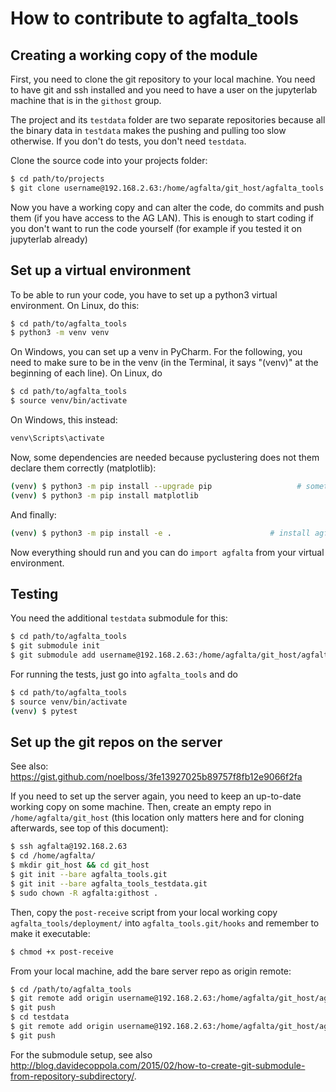 # How to contribute to agfalta_tools

## Creating a working copy of the module

First, you need to clone the git repository to your local machine. You need to
have git and ssh installed and you need to have a user on the jupyterlab
machine that is in the `githost` group.

The project and its `testdata` folder are two separate repositories because
all the binary data in `testdata` makes the pushing and pulling too slow
otherwise. If you don't do tests, you don't need `testdata`.

Clone the source code into your projects folder:

```sh
$ cd path/to/projects
$ git clone username@192.168.2.63:/home/agfalta/git_host/agfalta_tools.git
```

Now you have a working copy and can alter the code, do commits and push them
(if you have access to the AG LAN). This is enough to start coding if you don't
want to run the code yourself (for example if you tested it on jupyterlab
already)


## Set up a virtual environment

To be able to run your code, you have to set up a python3 virtual
environment. On Linux, do this:

```sh
$ cd path/to/agfalta_tools
$ python3 -m venv venv
```

On Windows, you can set up a venv in PyCharm. For the following, you need to
make sure to be in the venv (in the Terminal, it says "(venv)" at the
beginning of each line). On Linux, do

```sh
$ cd path/to/agfalta_tools
$ source venv/bin/activate
```

On Windows, this instead:

```cmd
venv\Scripts\activate
```

Now, some dependencies are needed because pyclustering does not them declare
them correctly (matplotlib):

```sh
(venv) $ python3 -m pip install --upgrade pip        			# sometimes necessary
(venv) $ python3 -m pip install matplotlib
```

And finally:

```sh
(venv) $ python3 -m pip install -e .               	      # install agfalta module
```

Now everything should run and you can do `import agfalta` from your virtual
environment.


## Testing

You need the additional `testdata` submodule for this:

```sh
$ cd path/to/agfalta_tools
$ git submodule init
$ git submodule add username@192.168.2.63:/home/agfalta/git_host/agfalta_tools_testdata.git
```

For running the tests, just go into `agfalta_tools` and do

```sh
$ cd path/to/agfalta_tools
$ source venv/bin/activate
(venv) $ pytest
```


## Set up the git repos on the server

See also: https://gist.github.com/noelboss/3fe13927025b89757f8fb12e9066f2fa

If you need to set up the server again, you need to keep an up-to-date working
copy on some machine. Then, create an empty repo in `/home/agfalta/git_host`
(this location only matters here and for cloning afterwards, see top of this
document):

```sh
$ ssh agfalta@192.168.2.63
$ cd /home/agfalta/
$ mkdir git_host && cd git_host
$ git init --bare agfalta_tools.git
$ git init --bare agfalta_tools_testdata.git
$ sudo chown -R agfalta:githost .
```

Then, copy the `post-receive` script from your local working copy
`agfalta_tools/deployment/` into `agfalta_tools.git/hooks` and remember to
make it executable:

```sh
$ chmod +x post-receive
```

From your local machine, add the bare server repo as origin remote:

```sh
$ cd /path/to/agfalta_tools
$ git remote add origin username@192.168.2.63:/home/agfalta/git_host/agfalta_tools.git
$ git push
$ cd testdata
$ git remote add origin username@192.168.2.63:/home/agfalta/git_host/agfalta_tools_testdata.git
$ git push
```

For the submodule setup, see also http://blog.davidecoppola.com/2015/02/how-to-create-git-submodule-from-repository-subdirectory/.
